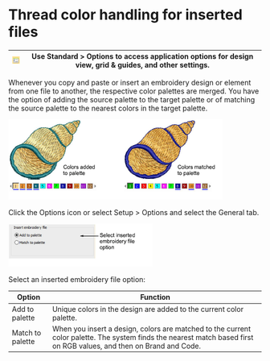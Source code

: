 # Thread color handling for inserted files

| ![Options00017.png](assets/Options00017.png) | Use Standard > Options to access application options for design view, grid & guides, and other settings. |
| -------------------------------------------- | -------------------------------------------------------------------------------------------------------- |

Whenever you copy and paste or insert an embroidery design or element from one file to another, the respective color palettes are merged. You have the option of adding the source palette to the target palette or of matching the source palette to the nearest colors in the target palette.

![settings00018.png](assets/settings00018.png)

Click the Options icon or select Setup > Options and select the General tab.

![settings00021.png](assets/settings00021.png)

Select an inserted embroidery file option:

| Option           | Function                                                                                                                                                             |
| ---------------- | -------------------------------------------------------------------------------------------------------------------------------------------------------------------- |
| Add to palette   | Unique colors in the design are added to the current color palette.                                                                                                  |
| Match to palette | When you insert a design, colors are matched to the current color palette. The system finds the nearest match based first on RGB values, and then on Brand and Code. |
